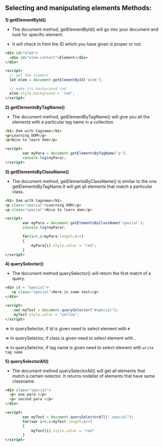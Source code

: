 ## Selecting and manipulating elements Methods:

**1) getElementById()** 

- The document method, getElementById() will go into your document and look for specific element.

- It will check in html the ID which you have given is proper or not.

```html
<div id="elem">
  <div id="elem-content">Element</div>
</div>

<script>
  // get the element
  let elem = document.getElementById('elem');

  // make its background red
  elem.style.background = 'red';
</script>
```

**2) getElementsByTagName()** 

- The document method, getElementByTagName() will give you all the elements with a particular tag name in a collection.

```html
<h1> Dom with tagname</h1>
<p>Learning DOM</p>
<p>Nice to learn dom</p>

<script>
        var myPara = document.getElementsByTagName('p');
        console.log(myPara);
</script>
```

**3) getElementsByClassName()** 

- The document method, getElementsByClassName() is similar to the one getElementsByTagName.It will get all elements that match a particular class.

```html
<h1> Dom with tagname</h1>
<p class="special">Learning DOM</p>
<p class="special">Nice to learn dom</p>

<script>
        var myPara = document.getElementsByClassName('special');
        console.log(myPara);

        for(i=0;i<myPara.length;i++)
        {
            myPara[i].style.color = "red";
        }
</script>
```

**4) querySelector()** 

- The document method querySelector() will return the first match of a query.

```html
<div id = "special">
   <p class="special">Here is some text</p>
</div>

<script>
    var myText = document.querySelector("#special");
    myText.style.color = "yellow";
</script>
```

=> In querySelector, if Id is given need to select element with `#`

=> In querySelector, if class is given need to select element with `.`

=> In querySelector, if tag name is given need to select element with `write tag name`


**5) querySelectorAll()** 

- The document method querySelectorAll() will get all elements that match a certain selector. It returns nodelist of elements that have same classname.

```html
<div class="special">
  <p> one para </p>
  <p> second para </p>
</div>

<script>
        var myText = document.querySelectorAll(".special");
        for(var i=0;i<myText.length;i++)
        {
            myText[i].style.color = "red"
        }
</script>
```
